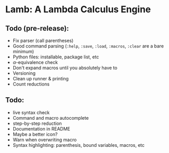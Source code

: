 # Lamb: A Lambda Calculus Engine


## Todo (pre-release):
 - Fix parser (call parentheses)
 - Good command parsing (`:help`, `:save`, `:load`, `:macros`, `:clear` are a bare minimum)
 - Python files: installable, package list, etc
 - $\alpha$-equivalence check
 - Don't expand macros until you absolutely have to
 - Versioning
 - Clean up runner & printing
 - Count reductions

## Todo:
 - live syntax check
 - Command and macro autocomplete
 - step-by-step reduction
 - Documentation in README
 - Maybe a better icon?
 - Warn when overwriting macro
 - Syntax highlighting: parenthesis, bound variables, macros, etc